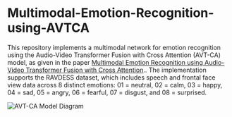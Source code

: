 # Multimodal-Emotion-Recognition-using-AVTCA

This repository implements a multimodal network for emotion recognition using the Audio-Video Transformer Fusion with Cross Attention (AVT-CA) model, as given in the paper [Multimodal Emotion Recognition using Audio-Video Transformer Fusion with Cross Attention](https://arxiv.org/pdf/2407.18552).. The implementation supports the RAVDESS dataset, which includes speech and frontal face view data across 8 distinct emotions: 01 = neutral, 02 = calm, 03 = happy, 04 = sad, 05 = angry, 06 = fearful, 07 = disgust, and 08 = surprised.

![AVT-CA Model Diagram](#)
